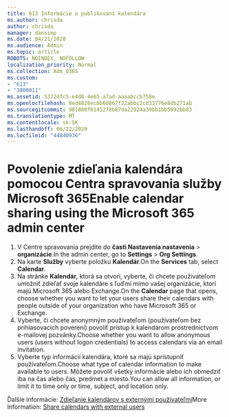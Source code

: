 ```yaml
---
title: 613 Informácie o publikovaní kalendára
ms.author: chrisda
author: chrisda
manager: dansimp
ms.date: 04/21/2020
ms.audience: Admin
ms.topic: article
ROBOTS: NOINDEX, NOFOLLOW
localization_priority: Normal
ms.collection: Adm_O365
ms.custom:
- "613"
- "3800011"
ms.assetid: 5372dfc5-e4d8-4e65-a7ad-aaaabccb758e
ms.openlocfilehash: 0ed8826ec8b6d867f22abbc2cd33776e8db271ab
ms.sourcegitcommit: 981880f6141278b87da22924a39bb1bb5892bb83
ms.translationtype: MT
ms.contentlocale: sk-SK
ms.lasthandoff: 06/22/2020
ms.locfileid: "44840936"
---
```

# <a name="enable-calendar-sharing-using-the-microsoft-365-admin-center"></a><span data-ttu-id="187db-102">Povolenie zdieľania kalendára pomocou Centra spravovania služby Microsoft 365</span><span class="sxs-lookup"><span data-stu-id="187db-102">Enable calendar sharing using the Microsoft 365 admin center</span></span>

1. <span data-ttu-id="187db-103">V Centre spravovania prejdite do **časti Nastavenia nastavenia**   >   **organizácie**.</span><span class="sxs-lookup"><span data-stu-id="187db-103">In the admin center, go to  **Settings**  >  **Org Settings**.</span></span>
2. <span data-ttu-id="187db-104">Na karte **Služby** vyberte položku **Kalendár**.</span><span class="sxs-lookup"><span data-stu-id="187db-104">On the  **Services**  tab, select  **Calendar**.</span></span>
3. <span data-ttu-id="187db-105">Na stránke **Kalendár,** ktorá sa otvorí, vyberte, či chcete používateľom umožniť zdieľať svoje kalendáre s ľuďmi mimo vašej organizácie, ktorí majú Microsoft 365 alebo Exchange.</span><span class="sxs-lookup"><span data-stu-id="187db-105">On the  **Calendar**  page that opens, choose whether you want to let your users share their calendars with people outside of your organization who have Microsoft 365 or Exchange.</span></span>
4. <span data-ttu-id="187db-106">Vyberte, či chcete anonymným používateľom (používateľom bez prihlasovacích poverení) povoliť prístup k kalendárom prostredníctvom e-mailovej pozvánky.</span><span class="sxs-lookup"><span data-stu-id="187db-106">Choose whether you want to allow anonymous users (users without logon credentials) to access calendars via an email invitation.</span></span>
5. <span data-ttu-id="187db-107">Vyberte typ informácií kalendára, ktoré sa majú sprístupniť používateľom.</span><span class="sxs-lookup"><span data-stu-id="187db-107">Choose what type of calendar information to make available to users.</span></span> <span data-ttu-id="187db-108">Môžete povoliť všetky informácie alebo ich obmedziť iba na čas alebo čas, predmet a miesto.</span><span class="sxs-lookup"><span data-stu-id="187db-108">You can allow all information, or limit it to time only or time, subject, and location only.</span></span>

<span data-ttu-id="187db-109">Ďalšie informácie: [Zdieľanie kalendárov s externými používateľmi](https://docs.microsoft.com/microsoft-365/admin/manage/share-calendars-with-external-users)</span><span class="sxs-lookup"><span data-stu-id="187db-109">More Information: [Share calendars with external users](https://docs.microsoft.com/microsoft-365/admin/manage/share-calendars-with-external-users)</span></span>
